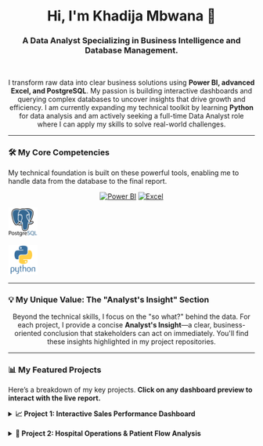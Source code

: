 <!-- HEADER -->
<h1 align="center">Hi, I'm Khadija Mbwana 👋</h1>
<h3 align="center">A Data Analyst Specializing in Business Intelligence and Database Management.</h3>

<br>

<!-- ABOUT ME -->
<p align="center">
  I transform raw data into clear business solutions using <strong>Power BI, advanced Excel, and PostgreSQL</strong>. My passion is building interactive dashboards and querying complex databases to uncover insights that drive growth and efficiency. I am currently expanding my technical toolkit by learning <strong>Python</strong> for data analysis and am actively seeking a full-time Data Analyst role where I can apply my skills to solve real-world challenges.
</p>

---

### 🛠️ My Core Competencies

My technical foundation is built on these powerful tools, enabling me to handle data from the database to the final report.

<p align="center">
  <!-- Visualization & Business Intelligence -->
  <a href="https://powerbi.microsoft.com/en-us/" target="_blank" rel="noreferrer"><img src="https://raw.githubusercontent.com/microsoft/PowerBI-Icons/main/PNG/Power-BI-Desktop.png" alt="Power BI" width="60" height="60"/></a>
  <a href="https://www.microsoft.com/en-us/microsoft-365/excel" target="_blank" rel="noreferrer"><img src="https://img.icons8.com/color/48/000000/ms-excel.png" alt="Excel" width="60" height="60"/></a>

  <!-- Database -->
  <a href="https://www.postgresql.org" target="_blank" rel="noreferrer"><img src="https://raw.githubusercontent.com/devicons/devicon/master/icons/postgresql/postgresql-original-wordmark.svg" alt="PostgreSQL" width="60" height="60"/></a>

  <!-- Currently Learning -->
  <a href="https://www.python.org" target="_blank" rel="noreferrer"><img src="https://raw.githubusercontent.com/devicons/devicon/master/icons/python/python-original-wordmark.svg" alt="Python" width="60" height="60"/></a>
</p>

---

### 💡 My Unique Value: The "Analyst's Insight" Section

<p align="center">
  Beyond the technical skills, I focus on the "so what?" behind the data. For each project, I provide a concise <strong>Analyst's Insight</strong>—a clear, business-oriented conclusion that stakeholders can act on immediately. You'll find these insights highlighted in my project repositories.
</p>

---
### 📊 My Featured Projects

Here’s a breakdown of my key projects. **Click on any dashboard preview to interact with the live report.**

<!-- PROJECT 1: SALES ANALYSIS -->
<details>
  <summary><strong>📈 Project 1: Interactive Sales Performance Dashboard</strong></summary>
  <br>
  <table>
    <tr>
      <td valign="top" width="50%">
        <p><strong>Goal:</strong> To provide stakeholders with a tool to track sales KPIs, identify growth opportunities, and analyze regional performance.</p>
        <p><strong>My Role:</strong> I performed the end-to-end analysis, from querying the database with SQL to building the final interactive dashboard in Power BI.</p>
        <br>
        <ul>
          <li><strong>Tech Stack:</strong> Power BI, PostgreSQL, Excel</li>
          <li><strong>Repository:</strong> <a href="https://github.com/khadijambwana/Sales-Analysis">View Project Code & SQL Queries</a></li>
        </ul>
      </td>
      <td valign="top" width="50%">
          <img src="[LINK_TO_YOUR_SALES_DASHBOARD_IMAGE]" alt="Sales Dashboard Preview"/>
        </a>
      </td>
    </tr>
  </table>
</details>

<br>

<!-- PROJECT 2: HOSPITAL ANALYSIS -->
<details>
  <summary><strong>🏥 Project 2: Hospital Operations & Patient Flow Analysis</strong></summary>
  <br>
  <table>
    <tr>
      <td valign="top" width="50%">
        <p><strong>Goal:</strong> To help hospital administrators improve efficiency and patient care by analyzing operational data.</p>
        <p><strong>My Role:</strong> I used SQL to clean and query patient records and then developed a Power BI dashboard to visualize key metrics like bed occupancy, patient wait times, and average length of stay.</p>
        <br>
        <ul>
          <li><strong>Tech Stack:</strong> Power BI, PostgreSQL</li>
          <li><strong>Repository:</strong> <a href="https://github.com/khadijambwana/Healthcare_analytics">View Project Code & SQL Queries</a></li>
        </ul>
      </td>
      <td valign="top" width="50%">
          <img src="https://raw.githubusercontent.com/khadijambwana/Healthcare_analytics/main/hospital_dashboard.png" alt="Hospital Dashboard Preview"/>
        </a>
      </td>
    </tr>
  </table>
</detais>

---


### 🛠️ My Tech Stack & Skills
<p align="center">
  <a href="https://www.postgresql.org" target="_blank" rel="noreferrer"><img src="https://img.shields.io/badge/PostgreSQL-316192?style=for-the-badge&logo=postgresql&logoColor=white" alt="PostgreSQL" /></a>
  <a href="https://powerbi.microsoft.com/" target="_blank" rel="noreferrer"><img src="https://img.shields.io/badge/Power%20BI-F2C811?style=for-the-badge&logo=powerbi&logoColor=black" alt="Power BI" /></a>
  <a href="https://www.microsoft.com/en-us/microsoft-365/excel" target="_blank" rel="noreferrer"><img src="https://img.shields.io/badge/Microsoft%20Excel-217346?style=for-the-badge&logo=microsoftexcel&logoColor=white" alt="Microsoft Excel" /></a>
  <a href="https://www.python.org" target="_blank" rel="noreferrer"><img src="https://img.shields.io/badge/Python-3776AB?style=for-the-badge&logo=python&logoColor=white" alt="Python" /></a>
</p>

---
<p align="center">
  <img src="https://github-readme-stats.vercel.app/api?username=khadijambwana&show_icons=true&theme=dracula" alt="Khadija's GitHub Stats" />
  <img src="https://github-readme-stats.vercel.app/api/top-langs/?username=khadijambwana&layout=compact&theme=dracula" alt="Khadija's Top Languages" />
</p>
<p align="center">
  <img src="https://github-readme-streak-stats.herokuapp.com/?user=khadijambwana&theme=dracula" alt="Khadija's Contribution Streak" />
</p>


---

### 📫 Let's Connect!

I'm excited about new opportunities and collaborations. Feel free to reach out!
## 📬 Contact Me

- 📧 Email: [mbwanakhadija77@gmail.com](mailto:mbwanakhadija77@gmail.com)
- 💼 LinkedIn: [linkedin.com/in/khadija-mbwana](https://linkedin.com/in/khadija-mbwana)
- 🐱GitHub[github.com/khadijambwana(https://github.com/khadijambwana)



<!-- END OF PROFILE -->
